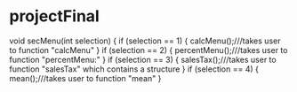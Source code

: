 # projectFinal
void secMenu(int selection)
{
  if (selection == 1)
  {
    calcMenu();///takes user to function "calcMenu"
  }
  if (selection == 2)
  { 
    percentMenu();///takes user to function "percentMenu:"
  }
  if (selection == 3)
  {
    salesTax();///takes user to function "salesTax" which contains a structure
  }
  if (selection == 4)
  {
    mean();///takes user to function "mean"
  }
  
